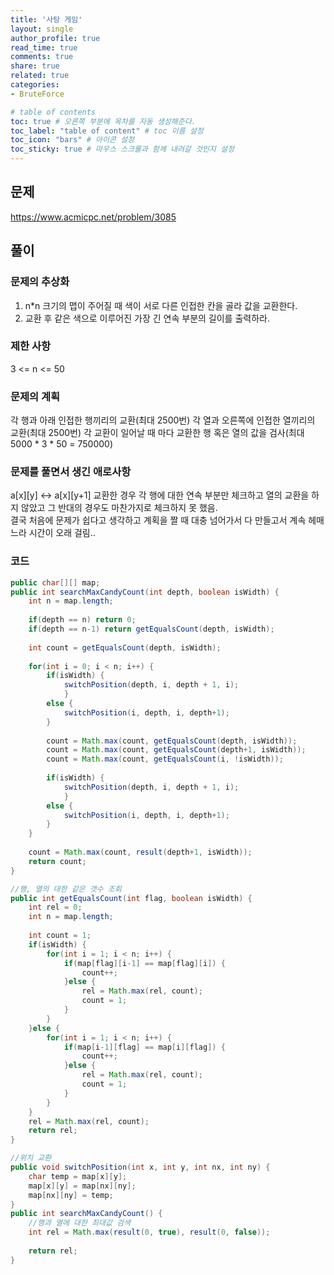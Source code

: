 ```yaml
---
title: '사탕 게임'
layout: single
author_profile: true
read_time: true
comments: true
share: true
related: true
categories:
- BruteForce

# table of contents
toc: true # 오른쪽 부분에 목차를 자동 생성해준다.
toc_label: "table of content" # toc 이름 설정
toc_icon: "bars" # 아이콘 설정
toc_sticky: true # 마우스 스크롤과 함께 내려갈 것인지 설정
---
```


## 문제
<a href="https://www.acmicpc.net/problem/3085" target="_blank">https://www.acmicpc.net/problem/3085</a>

## 풀이
### 문제의 추상화
1. n*n 크기의 맵이 주어질 때 색이 서로 다른 인접한 칸을 골라 값을 교환한다.
2. 교환 후 같은 색으로 이루어진 가장 긴 연속 부분의 길이를 출력하라.

### 제한 사항
3 <= n <= 50

### 문제의 계획
각 행과 아래 인접한 행끼리의 교환(최대 2500번)
각 열과 오른쪽에 인접한 열끼리의 교환(최대 2500번)
각 교환이 일어날 때 마다 교환한 행 혹은 열의 값을 검사(최대 5000 * 3 * 50 = 750000)

### 문제를 풀면서 생긴 애로사항
a[x][y] <-> a[x][y+1] 교환한 경우 각 행에 대한 연속 부분만 체크하고 열의 교환을 하지 않았고 그 반대의 경우도 마찬가지로 체크하지 못 했음.  
결국 처음에 문제가 쉽다고 생각하고 계획을 짤 때 대충 넘어가서 다 만들고서 계속 헤매느라 시간이 오래 걸림..

### 코드
```java
public char[][] map;
public int searchMaxCandyCount(int depth, boolean isWidth) {
    int n = map.length;
    
    if(depth == n) return 0;
    if(depth == n-1) return getEqualsCount(depth, isWidth);
    
    int count = getEqualsCount(depth, isWidth);
    
    for(int i = 0; i < n; i++) {
        if(isWidth) {
            switchPosition(depth, i, depth + 1, i);
            }
        else {
            switchPosition(i, depth, i, depth+1);
        }
        
        count = Math.max(count, getEqualsCount(depth, isWidth));
        count = Math.max(count, getEqualsCount(depth+1, isWidth));
        count = Math.max(count, getEqualsCount(i, !isWidth));
        
        if(isWidth) {
            switchPosition(depth, i, depth + 1, i);
            }
        else {
            switchPosition(i, depth, i, depth+1);
        }
    }
    
    count = Math.max(count, result(depth+1, isWidth));
    return count;
}

//행, 열의 대한 같은 갯수 조회
public int getEqualsCount(int flag, boolean isWidth) {
    int rel = 0;
    int n = map.length;
    
    int count = 1;
    if(isWidth) {
        for(int i = 1; i < n; i++) {
            if(map[flag][i-1] == map[flag][i]) {
                count++;
            }else {
                rel = Math.max(rel, count);
                count = 1;
            }
        }
    }else {
        for(int i = 1; i < n; i++) {
            if(map[i-1][flag] == map[i][flag]) {
                count++;
            }else {
                rel = Math.max(rel, count);
                count = 1;
            }
        }
    }
    rel = Math.max(rel, count);
    return rel;
}

//위치 교환
public void switchPosition(int x, int y, int nx, int ny) {
    char temp = map[x][y];
    map[x][y] = map[nx][ny];
    map[nx][ny] = temp; 
}
public int searchMaxCandyCount() {
    //행과 열에 대한 최대값 검색
    int rel = Math.max(result(0, true), result(0, false));
    
    return rel;
}
	
```